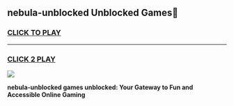 
## nebula-unblocked Unblocked Games👋
<h3>
<a href="https://news.freeplayer.one?title=nebula-unblocked&ref=16F">CLICK TO PLAY</a></h3>
<hr>

<h3>
<a href="https://news.freeplayer.one?title=nebula-unblocked&ref=16F">CLICK 2 PLAY</a>
  
</h3>

<a href="https://news.freeplayer.one?title=nebula-unblocked&ref=16F/"><img src="https://clearcache.store/games.png"></a>


**nebula-unblocked games unblocked: Your Gateway to Fun and Accessible Online Gaming**
